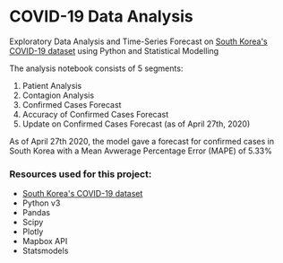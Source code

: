 # COVID-19 Data Analysis

Exploratory Data Analysis and Time-Series Forecast on [South Korea's COVID-19 dataset](https://www.kaggle.com/kimjihoo/coronavirusdataset) using Python and Statistical Modelling

The analysis notebook consists of 5 segments:

1. Patient Analysis
2. Contagion Analysis
3. Confirmed Cases Forecast
4. Accuracy of Confirmed Cases Forecast
5. Update on Confirmed Cases Forecast (as of April 27th, 2020)

As of April 27th 2020, the model gave a forecast for confirmed cases in South Korea with a  Mean Avwerage Percentage Error (MAPE) of 5.33% 


### Resources used for this project:
* [South Korea's COVID-19 dataset](https://www.kaggle.com/kimjihoo/coronavirusdataset)
* Python v3
* Pandas
* Scipy
* Plotly
* Mapbox API
* Statsmodels




